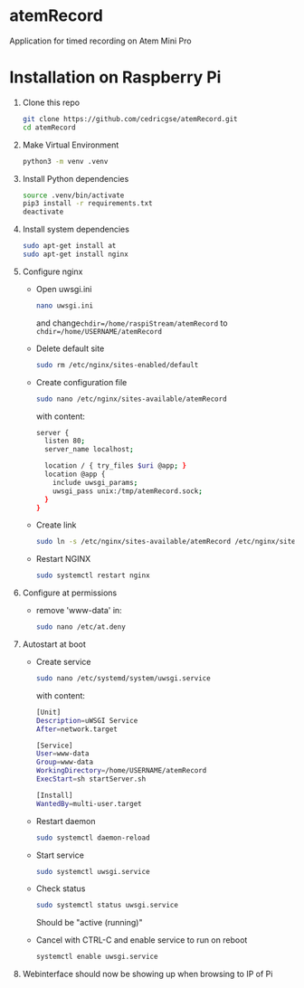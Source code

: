 # atemRecord

Application for timed recording on Atem Mini Pro

# Installation on Raspberry Pi

1. Clone this repo

   ```bash
   git clone https://github.com/cedricgse/atemRecord.git
   cd atemRecord
   ```
2. Make Virtual Environment

   ```bash
   python3 -m venv .venv
   ```
3. Install Python dependencies

   ```bash
   source .venv/bin/activate
   pip3 install -r requirements.txt
   deactivate
   ```
4. Install system dependencies

   ```bash
   sudo apt-get install at
   sudo apt-get install nginx
   ```
5. Configure nginx

   * Open uwsgi.ini

     ```bash
     nano uwsgi.ini
     ```
     and change`chdir=/home/raspiStream/atemRecord` to `chdir=/home/USERNAME/atemRecord`
   * Delete default site

     ```bash
     sudo rm /etc/nginx/sites-enabled/default
     ```
   * Create configuration file

     ```bash
     sudo nano /etc/nginx/sites-available/atemRecord
     ```
     with content:

     ```bash
     server {
       listen 80;
       server_name localhost;

       location / { try_files $uri @app; }
       location @app {
         include uwsgi_params;
         uwsgi_pass unix:/tmp/atemRecord.sock;
       }
     }
     ```
   * Create link

     ```bash
     sudo ln -s /etc/nginx/sites-available/atemRecord /etc/nginx/sites-enabled
     ```
   * Restart NGINX

     ```bash
     sudo systemctl restart nginx
     ```
6. Configure at permissions

   * remove 'www-data' in:

     ```bash
     sudo nano /etc/at.deny
     ```
7. Autostart at boot

   * Create service

     ```bash
     sudo nano /etc/systemd/system/uwsgi.service
     ```
     with content:

     ```bash
     [Unit]
     Description=uWSGI Service
     After=network.target

     [Service]
     User=www-data
     Group=www-data
     WorkingDirectory=/home/USERNAME/atemRecord
     ExecStart=sh startServer.sh

     [Install]
     WantedBy=multi-user.target

     ```
   * Restart daemon

     ```bash
     sudo systemctl daemon-reload
     ```
   * Start service

     ```bash
     sudo systemctl uwsgi.service
     ```
   * Check status

     ```bash
     sudo systemctl status uwsgi.service
     ```
     Should be "active (running)"
   * Cancel with CTRL-C and enable service to run on reboot

     ```bash
     systemctl enable uwsgi.service
     ```
8. Webinterface should now be showing up when browsing to IP of Pi
